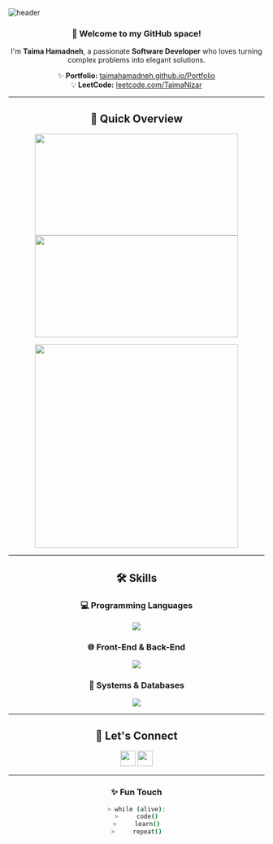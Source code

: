 ![header](https://capsule-render.vercel.app/api?type=waving&color=0:7F7FD5,100:91EAE4&height=280&section=header&text=Taima%20Hamadneh%20💻&fontSize=65&fontAlignY=38&animation=twinkling&desc=Software%20Developer%20%7C%20Problem%20Solver%20%7C%20Tech%20Enthusiast&descAlignY=55&descAlign=50)

<div align="center">

### 👋 Welcome to my GitHub space!
I'm **Taima Hamadneh**, a passionate **Software Developer** who loves turning complex problems into elegant solutions.  

✨ **Portfolio:** [taimahamadneh.github.io/Portfolio](https://taimahamadneh.github.io/Portfolio)  
💡 **LeetCode:** [leetcode.com/TaimaNizar](https://leetcode.com/TaimaNizar)

---

## 🚀 Quick Overview  

<p align="center">
  <img src="https://github-readme-stats.vercel.app/api?username=taimahamadneh&show_icons=true&count_private=true&theme=radical&hide_border=true" width="400" height="200" />
  <img src="https://github-readme-streak-stats.herokuapp.com?user=taimahamadneh&theme=radical&hide_border=true" width="400" height="200" />
</p>

<p align="center">
  <img src="https://github-readme-stats.vercel.app/api/top-langs?username=taimahamadneh&layout=compact&langs_count=8&theme=radical&hide_border=true" width="400" />
</p>

---

## 🛠️ Skills

<div align="center">

### 💻 Programming Languages  
<img src="https://skillicons.dev/icons?i=python,cpp,java,xml&theme=light" />

### 🌐 Front-End & Back-End  
<img src="https://skillicons.dev/icons?i=html,css,js,flutter,react,nodejs,sqlite,django,php&theme=light" />

### 🧠 Systems & Databases  
<img src="https://skillicons.dev/icons?i=git,github,phpstorm,mongodb&theme=light" />

</div>


---

## 🤝 Let's Connect

<p align="center">
  <a href="mailto:taimanizar45@gmail.com"><img src="https://img.shields.io/badge/Gmail-EA4335?style=for-the-badge&logo=gmail&logoColor=white" height="30"></a>
  <a href="https://linkedin.com/in/taimahamadneh"><img src="https://img.shields.io/badge/LinkedIn-0077b5?style=for-the-badge&logo=linkedin&logoColor=white" height="30"></a>
</p>

---

### ✨ Fun Touch
```bash
> while (alive):
>     code()
>     learn()
>     repeat()


